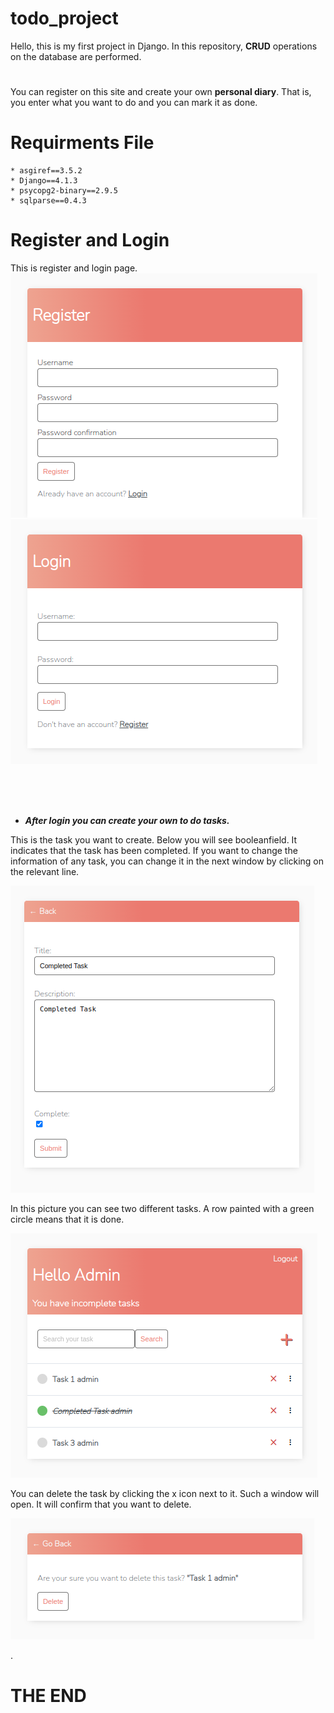 # todo_project
Hello, this is my first project in Django. In this repository, **CRUD** operations on the database are performed.
#
You can register on this site and create your own **personal diary**. That is, you enter what you want to do and you can mark it as done.

# Requirments File

    * asgiref==3.5.2
    * Django==4.1.3
    * psycopg2-binary==2.9.5
    * sqlparse==0.4.3

# Register and Login
This is register and login page.<br>
![alt text](images/readme/register.png) 
![alt text](images/readme/login.png)

<br><br><br>
* ***After login you can create your own to do tasks.***<br/>

This is the task you want to create. Below you will see booleanfield. It indicates that the task has been completed. If you want to change the information of any task, you can change it in the next window by clicking on the relevant line.<br>
<p align="center">
   
   ![alt text](images/readme/completed_task.png)
</p>

In this picture you can see two different tasks. A row painted with a green circle means that it is done.<br>
<p align="center">
   
   ![alt text](images/readme/task_list.png)
</p>

You can delete the task by clicking the x icon next to it. Such a window will open. It will confirm that you want to delete.<br>
<p align="center">
   
   ![alt text](images/readme/delete.png)
</p>
.

# THE END
